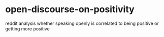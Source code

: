 # open-discourse-on-positivity
reddit analysis whether speaking openly is correlated to being positive or getting more positive
